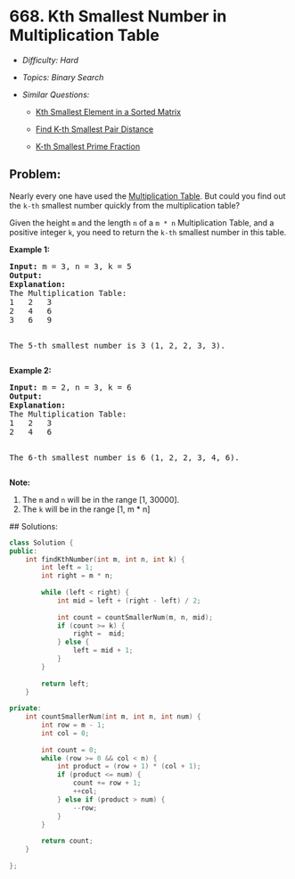 # 668. Kth Smallest Number in Multiplication Table

* *Difficulty: Hard*

* *Topics: Binary Search*

* *Similar Questions:*

  * [Kth Smallest Element in a Sorted Matrix](kth-smallest-element-in-a-sorted-matrix.md)

  * [Find K-th Smallest Pair Distance](find-k-th-smallest-pair-distance.md)

  * [K-th Smallest Prime Fraction](k-th-smallest-prime-fraction.md)

## Problem:

<p>
Nearly every one have used the <a href="https://en.wikipedia.org/wiki/Multiplication_table">Multiplication Table</a>. But could you find out the <code>k-th</code> smallest number quickly from the multiplication table?
</p>

<p>
Given the height <code>m</code> and the length <code>n</code> of a <code>m * n</code> Multiplication Table, and a positive integer <code>k</code>, you need to return the <code>k-th</code> smallest number in this table.
</p>

<p><b>Example 1:</b><br />
<pre>
<b>Input:</b> m = 3, n = 3, k = 5
<b>Output:</b> 
<b>Explanation:</b> 
The Multiplication Table:
1	2	3
2	4	6
3	6	9

The 5-th smallest number is 3 (1, 2, 2, 3, 3).
</pre>
</p>


<p><b>Example 2:</b><br />
<pre>
<b>Input:</b> m = 2, n = 3, k = 6
<b>Output:</b> 
<b>Explanation:</b> 
The Multiplication Table:
1	2	3
2	4	6

The 6-th smallest number is 6 (1, 2, 2, 3, 4, 6).
</pre>
</p>


<p><b>Note:</b><br>
<ol>
<li>The <code>m</code> and <code>n</code> will be in the range [1, 30000].</li>
<li>The <code>k</code> will be in the range [1, m * n]</li>
</ol>
</p>
## Solutions:

```c++
class Solution {
public:
    int findKthNumber(int m, int n, int k) {
        int left = 1; 
        int right = m * n;
        
        while (left < right) {
            int mid = left + (right - left) / 2;
        
            int count = countSmallerNum(m, n, mid);
            if (count >= k) {
                right =  mid;
            } else {
                left = mid + 1;
            }
        }
        
        return left;
    }
    
private:
    int countSmallerNum(int m, int n, int num) {
        int row = m - 1;
        int col = 0;
        
        int count = 0;
        while (row >= 0 && col < n) {
            int product = (row + 1) * (col + 1);
            if (product <= num) {
                count += row + 1;
                ++col;
            } else if (product > num) {
                --row;
            } 
        }
        
        return count;
    }
    
};
```
